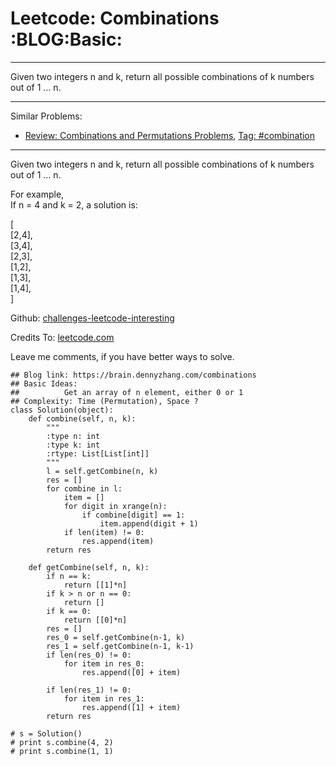 # Leetcode: Combinations     :BLOG:Basic:


---

Given two integers n and k, return all possible combinations of k numbers out of 1 &#x2026; n.  

---

Similar Problems:  
-   [Review: Combinations and Permutations Problems](https://brain.dennyzhang.com/review-combination), [Tag: #combination](https://brain.dennyzhang.com/tag/combination)

---

Given two integers n and k, return all possible combinations of k numbers out of 1 &#x2026; n.  

For example,  
If n = 4 and k = 2, a solution is:  

[  
  [2,4],  
  [3,4],  
  [2,3],  
  [1,2],  
  [1,3],  
  [1,4],  
]  

Github: [challenges-leetcode-interesting](https://github.com/DennyZhang/challenges-leetcode-interesting/tree/master/combinations)  

Credits To: [leetcode.com](https://leetcode.com/problems/combinations/description/)  

Leave me comments, if you have better ways to solve.  

    ## Blog link: https://brain.dennyzhang.com/combinations
    ## Basic Ideas:
    ##          Get an array of n element, either 0 or 1
    ## Complexity: Time (Permutation), Space ?
    class Solution(object):
        def combine(self, n, k):
            """
            :type n: int
            :type k: int
            :rtype: List[List[int]]
            """
            l = self.getCombine(n, k)
            res = []
            for combine in l:
                item = []
                for digit in xrange(n):
                    if combine[digit] == 1:
                        item.append(digit + 1)
                if len(item) != 0:
                    res.append(item)
            return res
    
        def getCombine(self, n, k):
            if n == k:
                return [[1]*n]
            if k > n or n == 0:
                return []
            if k == 0:
                return [[0]*n]
            res = []
            res_0 = self.getCombine(n-1, k)
            res_1 = self.getCombine(n-1, k-1)
            if len(res_0) != 0:
                for item in res_0:
                    res.append([0] + item)
    
            if len(res_1) != 0:
                for item in res_1:
                    res.append([1] + item)
            return res
    
    # s = Solution()
    # print s.combine(4, 2)
    # print s.combine(1, 1)